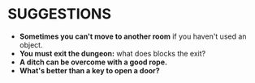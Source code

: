 # SUGGESTIONS

* **Sometimes you can't move to another room** if you haven't used an object.
* **You must exit the dungeon:** what does blocks the exit?
* **A ditch can be overcome with a good rope.**
* **What's better than a key to open a door?**


